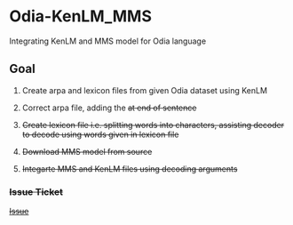 # Odia-KenLM_MMS
Integrating KenLM and MMS model for Odia language

## Goal
1. Create arpa and lexicon files from given Odia dataset using KenLM
2. Correct arpa file, adding the <s> at end of sentence
3. Create lexicon file i.e. splitting words into characters, assisting decoder to decode using words given in lexicon file

4. Download MMS model from source
5. Integarte MMS and KenLM files using decoding arguments

### Issue Ticket
[Issue](https://github.com/Samagra-Development/ai-tools/issues/211)


